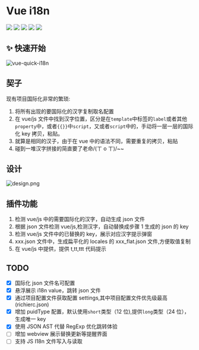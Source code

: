 # Vue i18n

[![](https://vsmarketplacebadge.apphb.com/version/GolderBrother.vue-quick-i18n.svg)](https://marketplace.visualstudio.com/items?itemName=GolderBrother.vue-quick-i18n)
[![](https://vsmarketplacebadge.apphb.com/installs-short/GolderBrother.vue-quick-i18n.svg)](https://marketplace.visualstudio.com/items?itemName=GolderBrother.vue-quick-i18n)
[![](https://vsmarketplacebadge.apphb.com/downloads-short/GolderBrother.vue-quick-i18n.svg)](https://marketplace.visualstudio.com/items?itemName=GolderBrother.vue-quick-i18n)
[![](https://vsmarketplacebadge.apphb.com/rating-short/GolderBrother.vue-quick-i18n.svg)](https://marketplace.visualstudio.com/items?itemName=GolderBrother.vue-quick-i18n)
[![](https://vsmarketplacebadge.apphb.com/trending-monthly/GolderBrother.vue-quick-i18n.svg)](https://marketplace.visualstudio.com/items?itemName=GolderBrother.vue-quick-i18n)


## ✨ 快速开始
![vue-quick-i18n](quick.gif)

## 契子

现有项目国际化非常的繁琐:

1. 将所有出现的要国际化的汉字复制取名配置
1. 在 vue/js 文件中找到汉字位置，区分是在`template`中标签的`label`或者其他`property`中，或者`{{}}`中`script`，又或者`script`中的，手动将一层一层的国际化 key 拷贝，粘贴。
1. 就算是相同的汉子，由于在 vue 中的语法不同，需要重复的拷贝，粘贴
1. 碰到一堆汉字拼接的简直要了老命/(ㄒ o ㄒ)/~~

## 设计

![design.png](https://cdn.nlark.com/yuque/0/2020/png/111625/1582165204110-151c4717-556e-443e-8975-cb29cbcbe83f.png "design")

## 插件功能

1. 检测 vue/js 中的需要国际化的汉字，自动生成 json 文件
1. 根据 json 文件检测 vue/js,检测汉字，自动替换成步骤 1 生成的 json 的 key
1. 检测 vue/js 文件中的已替换的 key，展示对应汉字提示弹窗
1. xxx.json 文件中，生成扁平化的 locales 的 xxx_flat.json 文件,方便取值复制
1. 在 vue/js 中提供，提供 t,tt,ttt 代码提示

## TODO

- [x] 国际化 json 文件名可配置
- [x] 悬浮展示 i18n value，跳转 json 文件
- [x] 通过项目配置文件获取配置 settings,其中项目配置文件优先级最高(richierc.json)
- [x] 增加 puidType 配置，默认使用`short`类型（12 位),提供`long`类型（24 位），生成唯一 key
- [x] 使用 JSON AST 代替 RegExp 优化跳转体验
- [ ] 增加 webview 展示替换更新等提醒界面
- [ ] 支持 JS I18n 文件写入与读取